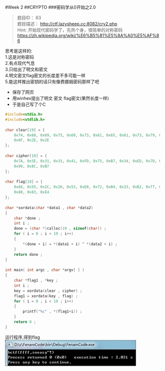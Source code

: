#Week 2
##CRYPTO
###密码学从0开始之2.0
>题目ID： 63<br>
题目描述： http://ctf.lazysheep.cc:8082/cry2.php<br>
Hint: 开始现代密码学了，先热个身，很简单的对称密码<br>
https://zh.wikipedia.org/wiki/%E6%B5%81%E5%8A%A0%E5%AF%86<br>

思考是这样的:<br>
1.这是对称密码<br>
2.有点现代气息<br>
3.只给出了明文和密文<br>
4.明文密文flag密文的长度差不多可能一样<br>
5.能这样推出密钥的话只有像费娜姆密码那样了吧<br>

* 保存了网页
* 用winhex提出了明文 密文 flag密文(果然长度一样)
* 于是自己写了个C
```c
#include<stdio.h>
#include<stdlib.h>

char clear[19] = {
	0x74, 0x68, 0x69, 0x73, 0x69, 0x73, 0x61, 0x65, 0x61, 0x73, 0x79, 0x63, 0x72, 0x79, 0x70, 0x74,
	0x6F, 0x2E, 0x2E
};

char cipher[19] = {
	0x7A, 0x5E, 0x31, 0x33, 0x41, 0xFD, 0x75, 0xB7, 0x34, 0xED, 0x7D, 0xC5, 0xFA, 0x97, 0x0F, 0xF1,
	0x99, 0x8C, 0xB7
};

char flag[19] = {
	0x66, 0x55, 0x2C, 0x26, 0x53, 0xE8, 0x72, 0xB4, 0x33, 0xB2, 0x77, 0xC9, 0xED, 0x8F, 0x0C, 0xFC,
	0x88, 0x83, 0xE4
};

char *xordata(char *data1 , char *data2)
{
    char *done ;
    int i ;
    done = (char *)calloc(19 , sizeof(char)) ;
    for ( i = 0 ; i < 19 ; i++)
    {
        *(done + i) = *(data1 + i) ^ *(data2 + i) ;
    }
    return done ;
}

int main( int argc , char *argv[ ] )
{
    char *flag1 , *key ;
    int i ;
    key = xordata(clear , cipher) ;
    flag1 = xordata(key , flag) ;
    for ( i = 0 ; i < 19 ; i++)
    {
        printf("%c" , *(flag1+i)) ;
    }
    return 0 ;
}
```
运行程序,得到flag<br>
![](https://github.com/VictoriqueDeBlois/HCTF/blob/master/Image/crypto.0.2.jpg)
